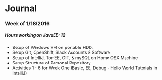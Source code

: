 # Journal

### Week of 1/18/2016
##### Hours working on JavaEE: 12
* Setup of Windows VM on portable HDD.
* Setup Git, OpenShift, Slack Accounts & Software
* Setup of IntelliJ, TomEE, GIT, & mySQL on Home OSX Machine
* Setup Structure of Personal Repository
* Activities 1 - 6 for Week One (Basic, EE, Debug -  Hello World Tutorials in IntelliJ)
